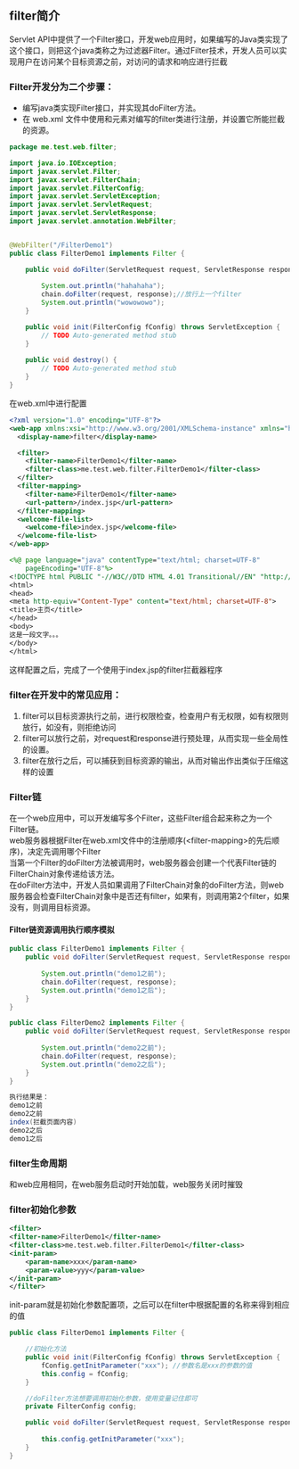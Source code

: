 ## filter简介
Servlet API中提供了一个Filter接口，开发web应用时，如果编写的Java类实现了这个接口，则把这个java类称之为过滤器Filter。通过Filter技术，开发人员可以实现用户在访问某个目标资源之前，对访问的请求和响应进行拦截  

### Filter开发分为二个步骤：
* 编写java类实现Filter接口，并实现其doFilter方法。
* 在 web.xml 文件中使用<filter>和<filter-mapping>元素对编写的filter类进行注册，并设置它所能拦截的资源。

```java
package me.test.web.filter;

import java.io.IOException;
import javax.servlet.Filter;
import javax.servlet.FilterChain;
import javax.servlet.FilterConfig;
import javax.servlet.ServletException;
import javax.servlet.ServletRequest;
import javax.servlet.ServletResponse;
import javax.servlet.annotation.WebFilter;


@WebFilter("/FilterDemo1")
public class FilterDemo1 implements Filter {

	public void doFilter(ServletRequest request, ServletResponse response, FilterChain chain) throws IOException, ServletException {
		
        System.out.println("hahahaha");
        chain.doFilter(request, response);//放行上一个filter
        System.out.println("wowowowo");
	}

	public void init(FilterConfig fConfig) throws ServletException {
		// TODO Auto-generated method stub
	}
	
	public void destroy() {
        // TODO Auto-generated method stub
    }
}
```
在web.xml中进行配置
```xml
<?xml version="1.0" encoding="UTF-8"?>
<web-app xmlns:xsi="http://www.w3.org/2001/XMLSchema-instance" xmlns="http://xmlns.jcp.org/xml/ns/javaee" xsi:schemaLocation="http://xmlns.jcp.org/xml/ns/javaee http://xmlns.jcp.org/xml/ns/javaee/web-app_3_1.xsd" id="WebApp_ID" version="3.1">
  <display-name>filter</display-name>

  <filter>
    <filter-name>FilterDemo1</filter-name>
    <filter-class>me.test.web.filter.FilterDemo1</filter-class>
  </filter>
  <filter-mapping>
    <filter-name>FilterDemo1</filter-name>
    <url-pattern>/index.jsp</url-pattern>
  </filter-mapping>
  <welcome-file-list>
    <welcome-file>index.jsp</welcome-file>
  </welcome-file-list>
</web-app>
```
```jsp
<%@ page language="java" contentType="text/html; charset=UTF-8"
    pageEncoding="UTF-8"%>
<!DOCTYPE html PUBLIC "-//W3C//DTD HTML 4.01 Transitional//EN" "http://www.w3.org/TR/html4/loose.dtd">
<html>
<head>
<meta http-equiv="Content-Type" content="text/html; charset=UTF-8">
<title>主页</title>
</head>
<body>
这是一段文字。。。
</body>
</html>
```
这样配置之后，完成了一个使用于index.jsp的filter拦截器程序  

### filter在开发中的常见应用：
1. filter可以目标资源执行之前，进行权限检查，检查用户有无权限，如有权限则放行，如没有，则拒绝访问
2. filter可以放行之前，对request和response进行预处理，从而实现一些全局性的设置。
3. filter在放行之后，可以捕获到目标资源的输出，从而对输出作出类似于压缩这样的设置


### Filter链
在一个web应用中，可以开发编写多个Filter，这些Filter组合起来称之为一个Filter链。  
web服务器根据Filter在web.xml文件中的注册顺序(\<filter-mapping\>的先后顺序)，决定先调用哪个Filter  
当第一个Filter的doFilter方法被调用时，web服务器会创建一个代表Filter链的FilterChain对象传递给该方法。  
在doFilter方法中，开发人员如果调用了FilterChain对象的doFilter方法，则web服务器会检查FilterChain对象中是否还有filter，如果有，则调用第2个filter，如果没有，则调用目标资源。

#### Filter链资源调用执行顺序模拟
```java
public class FilterDemo1 implements Filter {
    public void doFilter(ServletRequest request, ServletResponse response, FilterChain chain) throws IOException, ServletException {
		
        System.out.println("demo1之前");
        chain.doFilter(request, response);
        System.out.println("demo1之后");
	}
}

public class FilterDemo2 implements Filter {
    public void doFilter(ServletRequest request, ServletResponse response, FilterChain chain) throws IOException, ServletException {
		
        System.out.println("demo2之前");
        chain.doFilter(request, response);
        System.out.println("demo2之后");
	}
}

执行结果是：
demo1之前
demo2之前
index(拦截页面内容)
demo2之后
demo1之后
```

### filter生命周期
和web应用相同，在web服务启动时开始加载，web服务关闭时摧毁  

### filter初始化参数
```xml
<filter>
<filter-name>FilterDemo1</filter-name>
<filter-class>me.test.web.filter.FilterDemo1</filter-class>
<init-param>
    <param-name>xxx</param-name>
    <param-value>yyy</param-value>
</init-param>
</filter>
```
init-param就是初始化参数配置项，之后可以在filter中根据配置的名称来得到相应的值  
```java
public class FilterDemo1 implements Filter {

    //初始化方法
    public void init(FilterConfig fConfig) throws ServletException {
		fConfig.getInitParameter("xxx"); //参数名是xxx的参数的值
        this.config = fConfig;
	} 

    //doFilter方法想要调用初始化参数，使用变量记住即可
    private FilterConfig config;

    public void doFilter(ServletRequest request, ServletResponse response, FilterChain chain) throws IOException, ServletException {
		
        this.config.getInitParameter("xxx");
	} 
}
```